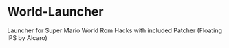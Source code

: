 # World-Launcher
Launcher for Super Mario World Rom Hacks with included Patcher (Floating IPS by Alcaro)
